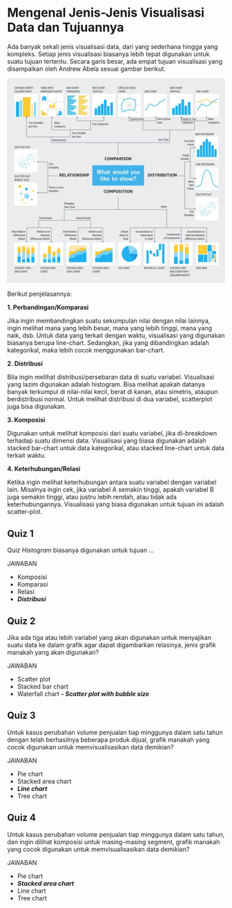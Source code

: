 # Mengenal Jenis-Jenis Visualisasi Data dan Tujuannya

Ada banyak sekali jenis visualisasi data, dari yang sederhana hingga yang kompleks. Setiap jenis visualisasi biasanya lebih tepat digunakan untuk suatu tujuan tertentu. Secara garis besar, ada empat tujuan visualisasi yang disampaikan oleh Andrew Abela sesuai gambar berikut.

<p align="center">
<img src="img/visualization_data.png">
</p>

Berikut penjelasannya:<br>

**1. Perbandingan/Komparasi**

Jika ingin membandingkan suatu sekumpulan nilai dengan nilai lainnya, ingin melihat mana yang lebih besar, mana yang lebih tinggi, mana yang naik, dsb. Untuk data yang terkait dengan waktu, visualisasi yang digunakan biasanya berupa line-chart. Sedangkan, jika yang dibandingkan adalah kategorikal, maka lebih cocok menggunakan bar-chart.

**2. Distribusi**

Bila ingin melihat distribusi/persebaran data di suatu variabel. Visualisasi yang lazim digunakan adalah histogram. Bisa melihat apakah datanya banyak terkumpul di nilai-nilai kecil, berat di kanan, atau simetris, ataupun berdistribusi normal. Untuk melihat distribusi di dua variabel, scatterplot juga bisa digunakan.

**3. Komposisi**

Digunakan untuk melihat komposisi dari suatu variabel, jika di-breakdown terhadap suatu dimensi data. Visualisasi yang biasa digunakan adalah stacked bar-chart untuk data kategorikal, atau stacked line-chart untuk data terkait waktu.

**4. Keterhubungan/Relasi**

Ketika ingin melihat keterhubungan antara suatu variabel dengan variabel lain. Misalnya ingin cek, jika variabel A semakin tinggi, apakah variabel B juga semakin tinggi, atau justru lebih rendah, atau tidak ada keterhubungannya. Visualisasi yang biasa digunakan untuk tujuan ini adalah scatter-plot.

## Quiz 1

Quiz
_Histogram_ biasanya digunakan untuk tujuan ...

JAWABAN

- Komposisi
- Komparasi
- Relasi
- **_Distribusi_**

## Quiz 2

Jika ada tiga atau lebih variabel yang akan digunakan untuk menyajikan suatu data ke dalam grafik agar dapat digambarkan relasinya, jenis grafik manakah yang akan digunakan?

JAWABAN

- Scatter plot
- Stacked bar chart
- Waterfall chart
  **_- Scatter plot with bubble size_**

## Quiz 3

Untuk kasus perubahan volume penjualan tiap minggunya dalam satu tahun dengan telah berhasilnya beberapa produk dijual, grafik manakah yang cocok digunakan untuk memvisualisasikan data demikian?

JAWABAN

- Pie chart
- Stacked area chart
- **_Line chart_**
- Tree chart

## Quiz 4

Untuk kasus perubahan volume penjualan tiap minggunya dalam satu tahun, dan ingin dilihat komposisi untuk masing-masing segment, grafik manakah yang cocok digunakan untuk memvisualisasikan data demikian?

JAWABAN

- Pie chart
- **_Stacked area chart_**
- Line chart
- Tree chart
